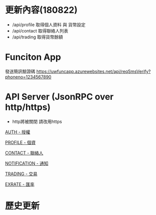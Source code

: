 
# 更新內容(180822)

- /api/profile 取得個人資料 與 貨幣設定
- /api/contact 取得聯絡人列表
- /api/trading 取得貨幣餘額

# Funciton App
發送簡訊驗證碼
https://uwfuncapp.azurewebsites.net/api/reqSmsVerify?phoneno=1234567890

# API Server (JsonRPC over http/https)

- http將被關閉 請改用https

[AUTH - 授權](./docs/AUTH.md)

[PROFILE - 個資](./docs/PROFILE.md)

[CONTACT - 聯絡人](./docs/CONTACTS.md)

[NOTIFICATION - 通知](./docs/NOTIFICATION.md)

[TRADING - 交易](./docs/TRADING.md)

[EXRATE - 匯率](./docs/EXRATE.md)

# 歷史更新
